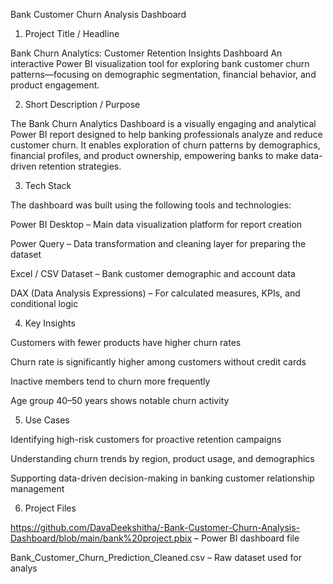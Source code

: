 
Bank Customer Churn Analysis Dashboard
1. Project Title / Headline

Bank Churn Analytics: Customer Retention Insights Dashboard
An interactive Power BI visualization tool for exploring bank customer churn patterns—focusing on demographic segmentation, financial behavior, and product engagement.

2. Short Description / Purpose

The Bank Churn Analytics Dashboard is a visually engaging and analytical Power BI report designed to help banking professionals analyze and reduce customer churn. It enables exploration of churn patterns by demographics, financial profiles, and product ownership, empowering banks to make data-driven retention strategies.

3. Tech Stack

The dashboard was built using the following tools and technologies:

Power BI Desktop – Main data visualization platform for report creation

Power Query – Data transformation and cleaning layer for preparing the dataset

Excel / CSV Dataset – Bank customer demographic and account data

DAX (Data Analysis Expressions) – For calculated measures, KPIs, and conditional logic

4. Key Insights

Customers with fewer products have higher churn rates

Churn rate is significantly higher among customers without credit cards

Inactive members tend to churn more frequently

Age group 40–50 years shows notable churn activity

5. Use Cases

Identifying high-risk customers for proactive retention campaigns

Understanding churn trends by region, product usage, and demographics

Supporting data-driven decision-making in banking customer relationship management

6. Project Files

https://github.com/DavaDeekshitha/-Bank-Customer-Churn-Analysis-Dashboard/blob/main/bank%20project.pbix – Power BI dashboard file

Bank_Customer_Churn_Prediction_Cleaned.csv – Raw dataset used for analys
